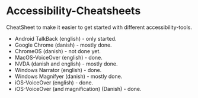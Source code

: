 # Accessibility-Cheatsheets

CheatSheet to make it easier to get started with different accessibility-tools.

- Android TalkBack (english) - only started.
- Google Chrome (danish) - mostly done.
- ChromeOS (danish) - not done yet.
- MacOS-VoiceOver (english) - done.
- NVDA (danish and english) - mostly done.
- Windows Narrator (english) - done.
- Windows Magnifyer (danish) - mostly done.
- iOS-VoiceOver (english) - done.
- iOS-VoiceOver (and magnification) (Danish) - done.